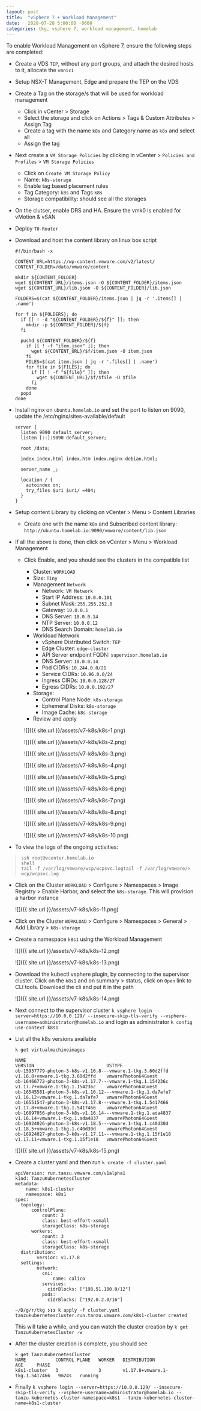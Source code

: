 ```yaml
---
layout: post
title:  "vSphere 7 + Workload Management"
date:   2020-07-28 5:00:00 -0600
categories: tkg, vsphere 7, workload management, homelab
---
```


To enable Workload Management on vSphere 7, ensure the following steps are completed:

* Create a VDS `TEP`, without any port groups, and attach the desired hosts to it, allocate the `vmnic1`
* Setup NSX-T Management, Edge and prepare the TEP on the VDS
* Create a Tag on the storage/s that will be used for workload management
  - Click in vCenter > Storage
  - Select the storage and click on Actions > Tags & Custom Attributes > Assign Tag
  - Create a tag with the name `k8s` and Category name as `k8s` and select all
  - Assign the tag
* Next create a `VM Storage Policies` by clicking in vCenter > `Policies and Profiles` > `VM Storage Policies`
  - Click on `Create VM Storage Policy`
  - Name: `k8s-storage`
  - Enable tag based placement rules
  - Tag Category: `k8s` and Tags `k8s`
  - Storage compatibility: should see all the storages
* On the clutser, enable DRS and HA. Ensure the vmk0 is enabled for vMotion & vSAN
* Deploy `T0-Router`

* Download and host the content library on linux box script
  ```
  #!/bin/bash -x

  CONTENT_URL=https://wp-content.vmware.com/v2/latest/
  CONTENT_FOLDER=/data/vmware/content

  mkdir ${CONTENT_FOLDER}
  wget ${CONTENT_URL}/items.json -O ${CONTENT_FOLDER}/items.json
  wget ${CONTENT_URL}/lib.json -O ${CONTENT_FOLDER}/lib.json

  FOLDERS=$(cat ${CONTENT_FOLDER}/items.json | jq -r '.items[] | .name')

  for f in ${FOLDERS}; do
    if [[ ! -d "${CONTENT_FOLDER}/${f}" ]]; then
      mkdir -p ${CONTENT_FOLDER}/${f}
    fi

    pushd ${CONTENT_FOLDER}/${f}
      if [[ ! -f "item.json" ]]; then
        wget ${CONTENT_URL}/$f/item.json -O item.json
      fi
      FILES=$(cat item.json | jq -r '.files[] | .name')
      for file in ${FILES}; do
        if [[ ! -f "${file}" ]]; then
          wget ${CONTENT_URL}/$f/$file -O $file
        fi
      done
    popd
  done
  ```
* Install nginx on `ubuntu.homelab.io` and set the port to listen on 9090, update the /etc/nginx/sites-available/default
  ```
  server {
    listen 9090 default_server;
    listen [::]:9090 default_server;

    root /data;

    index index.html index.htm index.nginx-debian.html;

    server_name _;

    location / {
      autoindex on;
      try_files $uri $uri/ =404;
    }
  }
  ```
* Setup content Library by clicking on vCenter > Menu > Content Libraries
  - Create one with the name `k8s` and  Subscribed content library: `http://ubuntu.homelab.io:9090/vmware/content/lib.json`

* If all the above is done, then click on vCenter > Menu > Workload Management
  - Click Enable, and you should see the clusters in the compatible list
    - Cluster: `WORKLOAD`
    - Size: `Tiny`
    - Management `Network`
      - Network: `VM Network`
      - Start IP Address: `10.0.0.101`
      - Subnet Mask: `255.255.252.0`
      - Gateway: `10.0.0.1`
      - DNS Server: `10.0.0.14`
      - NTP Server: `10.0.0.12`
      - DNS Search Domain: `homelab.io`
    - Workload Network
      - vSphere Distributed Switch: `TEP`
      - Edge Cluster: `edge-cluster`
      - API Server endpoint FQDN: `supervisor.homelab.io`
      - DNS Server: `10.0.0.14`
      - Pod CIDRs: `10.244.0.0/21`
      - Service CIDRs: `10.96.0.0/24`
      - Ingress CIRDs: `10.0.0.128/27`
      - Egress CIDRs: `10.0.0.192/27`
    - Storage:
      - Control Plane Node: `k8s-storage`
      - Ephemeral Disks: `k8s-storage`
      - Image Cache: `k8s-storage`
    - Review and apply

    ![]({{ site.url }}/assets/v7-k8s/k8s-1.png)
    
    ![]({{ site.url }}/assets/v7-k8s/k8s-2.png)

    ![]({{ site.url }}/assets/v7-k8s/k8s-3.png)

    ![]({{ site.url }}/assets/v7-k8s/k8s-4.png)

    ![]({{ site.url }}/assets/v7-k8s/k8s-5.png)

    ![]({{ site.url }}/assets/v7-k8s/k8s-6.png)

    ![]({{ site.url }}/assets/v7-k8s/k8s-7.png)

    ![]({{ site.url }}/assets/v7-k8s/k8s-8.png)

    ![]({{ site.url }}/assets/v7-k8s/k8s-9.png)

    ![]({{ site.url }}/assets/v7-k8s/k8s-10.png)

* To view the logs of the ongoing activities:

> ``` 
> ssh root@vcenter.homelab.io
> shell
> tail -f /var/log/vmware/wcp/wcpsvc.logtail -f /var/log/vmware/> wcp/wcpsvc.log
> ```

* Click on the Cluster `WORKLOAD` > Configure > Namespaces > Image Registry > Enable Harbor, and select the `k8s-storage`. This will provision a harbor instance

  ![]({{ site.url }}/assets/v7-k8s/k8s-11.png)

* Click on the Cluster `WORKLOAD` > Configure > Namespaces > General > Add Library > `k8s-storage`

* Create a namespace `k8s1` using the Workload Management

  ![]({{ site.url }}/assets/v7-k8s/k8s-12.png)

  ![]({{ site.url }}/assets/v7-k8s/k8s-13.png)

* Download the kubectl vsphere plugin, by connecting to the supervisor cluster. Click on the `k8s1` and on summary > status, click on `Open` link to CLI tools. Download the cli and put it in the path

  ![]({{ site.url }}/assets/v7-k8s/k8s-14.png)

* Next connect to the supervisor cluster `k vsphere login --server=https://10.0.0.129/ --insecure-skip-tls-verify --vsphere-username=administrator@homelab.io` and login as administrator
`k config use-context k8s1`

* List all the k8s versions available
  ```
  k get virtualmachineimages

  NAME                                                         VERSION                           OSTYPE
  ob-15957779-photon-3-k8s-v1.16.8---vmware.1-tkg.3.60d2ffd    v1.16.8+vmware.1-tkg.3.60d2ffd    vmwarePhoton64Guest
  ob-16466772-photon-3-k8s-v1.17.7---vmware.1-tkg.1.154236c    v1.17.7+vmware.1-tkg.1.154236c    vmwarePhoton64Guest
  ob-16545581-photon-3-k8s-v1.16.12---vmware.1-tkg.1.da7afe7   v1.16.12+vmware.1-tkg.1.da7afe7   vmwarePhoton64Guest
  ob-16551547-photon-3-k8s-v1.17.8---vmware.1-tkg.1.5417466    v1.17.8+vmware.1-tkg.1.5417466    vmwarePhoton64Guest
  ob-16897056-photon-3-k8s-v1.16.14---vmware.1-tkg.1.ada4837   v1.16.14+vmware.1-tkg.1.ada4837   vmwarePhoton64Guest
  ob-16924026-photon-3-k8s-v1.18.5---vmware.1-tkg.1.c40d30d    v1.18.5+vmware.1-tkg.1.c40d30d    vmwarePhoton64Guest
  ob-16924027-photon-3-k8s-v1.17.11---vmware.1-tkg.1.15f1e18   v1.17.11+vmware.1-tkg.1.15f1e18   vmwarePhoton64Guest
  ```

  ![]({{ site.url }}/assets/v7-k8s/k8s-15.png)

* Create a cluster yaml and then run `k create -f cluster.yaml`
  ```
  apiVersion: run.tanzu.vmware.com/v1alpha1
  kind: TanzuKubernetesCluster
  metadata:
      name: k8s1-cluster
      namespace: k8s1
  spec:
    topology:
        controlPlane:
            count: 3
            class: best-effort-xsmall
            storageClass: k8s-storage
        workers:
            count: 3
            class: best-effort-xsmall
            storageClass: k8s-storage
    distribution:
          version: v1.17.8         
    settings:
          network:
            cni:
                name: calico
            services:
              cidrBlocks: ["198.51.100.0/12"]
            pods:
              cidrBlocks: ["192.0.2.0/16"]
  ```

  ```
  ~/D/g/r/tkg ❯❯❯ k apply -f cluster.yaml
  tanzukubernetescluster.run.tanzu.vmware.com/k8s1-cluster created
  ```

  This will take a while, and you can watch the cluster creation by `k get TanzuKubernetesCluster -w`

* After the cluster creation is complete, you should see
  ```
  k get TanzuKubernetesCluster 
  NAME           CONTROL PLANE   WORKER   DISTRIBUTION                     AGE     PHASE
  k8s1-cluster   3               3        v1.17.8+vmware.1-tkg.1.5417466   9m24s   running
  ```

* Finally `k vsphere login --server=https://10.0.0.129/ --insecure-skip-tls-verify --vsphere-username=administrator@homelab.io --tanzu-kubernetes-cluster-namespace=k8s1 --tanzu-kubernetes-cluster-name=k8s1-cluster`
